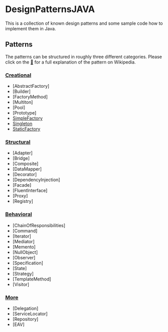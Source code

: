 # DesignPatternsJAVA

This is a collection of known design patterns and some sample code how to implement them in Java. 

## Patterns

The patterns can be structured in roughly three different categories. Please click on the [:notebook:](http://en.wikipedia.org/wiki/Software_design_pattern) for a full explanation of the pattern on Wikipedia.

### [Creational](Creational)

* [AbstractFactory]
* [Builder]
* [FactoryMethod]
* [Multiton]
* [Pool]
* [Prototype]
* [SimpleFactory](Creational/src/cc/rooho/creational/simpleFactory)
* [Singleton](Creational/src/cc/rooho/creational/singleton)
* [StaticFactory](Creational/src/cc/rooho/creational/staticfactory)

### [Structural](Structural)

* [Adapter]
* [Bridge]
* [Composite]
* [DataMapper]
* [Decorator]
* [DependencyInjection]
* [Facade]
* [FluentInterface]
* [Proxy]
* [Registry]

### [Behavioral](Behavioral)

* [ChainOfResponsibilities]
* [Command]
* [Iterator]
* [Mediator]
* [Memento]
* [NullObject]
* [Observer]
* [Specification]
* [State]
* [Strategy]
* [TemplateMethod]
* [Visitor]

### [More](More)
* [Delegation]
* [ServiceLocator]
* [Repository]
* [EAV]


